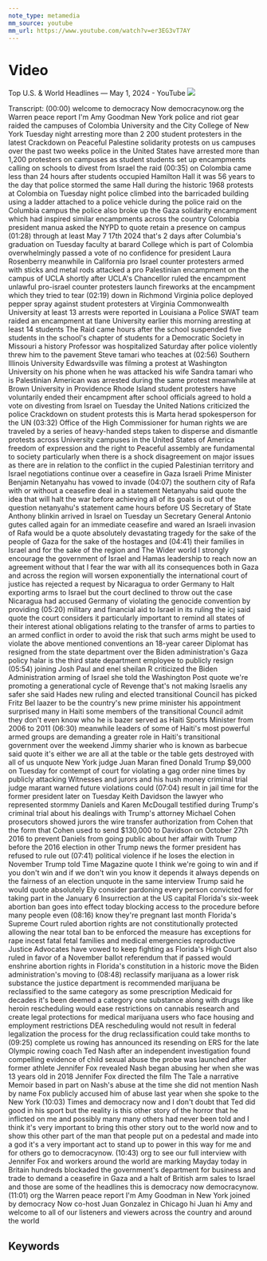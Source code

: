 ```yaml
---
note_type: metamedia
mm_source: youtube
mm_url: https://www.youtube.com/watch?v=er3EG3vT7AY
---
```


# Video

Top U.S. & World Headlines — May 1, 2024 - YouTube
![](https://www.youtube.com/watch?v=er3EG3vT7AY)

Transcript:
(00:00)  welcome to democracy Now democracynow.org the Warren peace report I'm Amy Goodman New York police and riot gear raided the campuses of Colombia University and the City College of New York Tuesday night arresting more than 2 200 student protesters in the latest Crackdown on Peaceful Palestine solidarity protests on us campuses over the past two weeks police in the United States have arrested more than 1,200 protesters on campuses as student students set up encampments calling on schools to divest from Israel the raid
(00:35) on Colombia came less than 24 hours after students occupied Hamilton Hall it was 56 years to the day that police stormed the same Hall during the historic 1968 protests at Colombia on Tuesday night police climbed into the barricaded building using a ladder attached to a police vehicle   during the police raid on the Columbia campus the police also broke up the Gaza solidarity encampment which had inspired similar encampments across the country Colombia president manua asked the NYPD to quote retain a presence on campus
(01:28) through at least May 7 17th 2024 that's 2 days after Columbia's graduation on Tuesday faculty at barard College which is part of Colombia overwhelmingly passed a vote of no confidence for president Laura Rosenberry meanwhile in California pro Israel counter protesters armed with sticks and metal rods attacked a pro Palestinian encampment on the campus of UCLA shortly after UCLA's Chancellor ruled the encampment unlawful pro-israel counter protesters launch fireworks at the encampment which they tried to tear
(02:19) down in Richmond Virginia police deployed pepper spray against student protesters at Virginia Commonwealth University at least 13 arrests were reported in Louisiana a Police SWAT team raided an encampment at tlane University earlier this morning arresting at least 14 students The Raid came hours after the school suspended five students in the school's chapter of students for a Democratic Society in Missouri a history Professor was hospitalized Saturday after police violently threw him to the pavement Steve tamari who teaches at
(02:56) Southern Illinois University Edwardsville was filming a protest at Washington University on his phone when he was attacked his wife Sandra tamari who is Palestinian American was arrested during the same protest meanwhile at Brown University in Providence Rhode Island student protesters have voluntarily ended their encampment after school officials agreed to hold a vote on divesting from Israel on Tuesday the United Nations criticized the police Crackdown on student protests this is Marta herad spokesperson for the UN
(03:32) Office of the High Commissioner for human rights we are traveled by a series of heavy-handed steps taken to disperse and dismantle protests across University campuses in the United States of America freedom of expression and the right to Peaceful assembly are fundamental to society particularly when there is a shock disagreement on major issues as there are in relation to the conflict in the cupied Palestinian territory and Israel negotiations continue over a ceasefire in Gaza Israeli Prime Minister Benjamin Netanyahu has vowed to invade
(04:07) the southern city of Rafa with or without a ceasefire deal in a statement Netanyahu said quote the idea that will halt the war before achieving all of its goals is out of the question netanyahu's statement came hours before US Secretary of State Anthony blinkin arrived in Israel on Tuesday un Secretary General Antonio gutes called again for an immediate ceasefire and wared an Israeli invasion of Rafa would be a quote absolutely devastating tragedy for the sake of the people of Gaza for the sake of the hostages and
(04:41) their families in Israel and for the sake of the region and The Wider world I strongly encourage the government of Israel and Hamas leadership to reach now an agreement without that I fear the war with all its consequences both in Gaza and across the region will worsen exponentially the international court of justice has rejected a request by Nicaragua to order Germany to Halt exporting arms to Israel but the court declined to throw out the case Nicaragua had accused Germany of violating the genocide convention by providing
(05:20) military and financial aid to Israel in its ruling the icj said quote the court considers it particularly important to remind all states of their interest ational obligations relating to the transfer of arms to parties to an armed conflict in order to avoid the risk that such arms might be used to violate the above mentioned conventions an 18-year career Diplomat has resigned from the state department over the Biden administration's Gaza policy halar is the third state department employee to publicly resign
(05:54) joining Josh Paul and enel sheilan R criticized the Biden Administration arming of Israel she told the Washington Post quote we're promoting a generational cycle of Revenge that's not making Israelis any safer she said Hades new ruling and elected transitional Council has picked Fritz Bel laazer to be the country's new prime minister his appointment surprised many in Haiti some members of the transitional Council admit they don't even know who he is bazer served as Haiti Sports Minister from 2006 to 2011
(06:30) meanwhile leaders of some of Haiti's most powerful armed groups are demanding a greater role in Haiti's transitional government over the weekend Jimmy sharier who is known as barbecue said quote it's either we are all at the table or the table gets destroyed with all of us unquote New York judge Juan Maran fined Donald Trump $9,000 on Tuesday for contempt of court for violating a gag order nine times by publicly attacking Witnesses and jurors and his hush money criminal trial judge marant warned future violations could
(07:04) result in jail time for the former president later on Tuesday Keith Davidson the lawyer who represented stormmy Daniels and Karen McDougall testified during Trump's criminal trial about his dealings with Trump's attorney Michael Cohen prosecutors showed jurors the wire transfer authorization from Cohen that the form that Cohen used to send $130,000 to Davidson on October 27th 2016 to prevent Daniels from going public about her affair with Trump before the 2016 election in other Trump news the former president has refused to rule out
(07:41) political violence if he loses the election in November Trump told Time Magazine quote I think we're going to win and if you don't win and if we don't win you know it depends it always depends on the fairness of an election unquote in the same interview Trump said he would quote absolutely Ely consider pardoning every person convicted for taking part in the January 6 Insurrection at the US capital Florida's six-week abortion ban goes into effect today blocking access to the procedure before many people even
(08:16) know they're pregnant last month Florida's Supreme Court ruled abortion rights are not constitutionally protected allowing the near total ban to be enforced the measure has exceptions for rape incest fatal fetal families and medical emergencies reproductive Justice Advocates have vowed to keep fighting as Florida's High Court also ruled in favor of a November ballot referendum that if passed would enshrine abortion rights in Florida's constitution in a historic move the Biden administration's moving to
(08:48) reclassify marijuana as a lower risk substance the justice department is recommended marijuana be reclassified to the same category as some prescription Medicaid for decades it's been deemed a category one substance along with drugs like heroin rescheduling would ease restrictions on cannabis research and create legal protections for medical marijuana users who face housing and employment restrictions DEA rescheduling would not result in federal legalization the process for the drug reclassification could take months to
(09:25) complete us rowing has announced its resending on ERS for the late Olympic rowing coach Ted Nash after an independent investigation found compelling evidence of child sexual abuse the probe was launched after former athlete Jennifer Fox revealed Nash began abusing her when she was 13 years old in 2018 Jennifer Fox directed the film The Tale a narrative Memoir based in part on Nash's abuse at the time she did not mention Nash by name Fox publicly accused him of abuse last year when she spoke to the New York
(10:03) Times and democracy now and I don't doubt that Ted did good in his sport but the reality is this other story of the horror that he inflicted on me and possibly many many others had never been told and I think it's very important to bring this other story out to the world now and to show this other part of the man that people put on a pedestal and made into a god it's a very important act to stand up to power in this way for me and for others go to democracynow.
(10:43) org to see our full interview with Jennifer Fox and workers around the world are marking Mayday today in Britain hundreds blockaded the government's department for business and trade to demand a ceasefire in Gaza and a halt of British arm sales to Israel and those are some of the headlines this is democracy now democracynow.
(11:01) org the Warren peace report I'm Amy Goodman in New York joined by democracy Now co-host Juan Gonzalez in Chicago hi Juan hi Amy and welcome to all of our listeners and viewers across the country and around the world


## Keywords